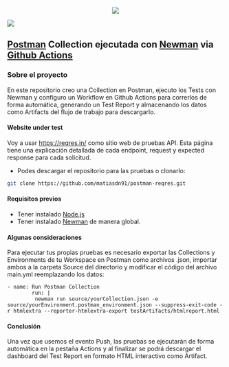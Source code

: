 <p align="center">
  <a href="https://www.linkedin.com/in/matias-damian-nazadek/"><img src="https://img.shields.io/badge/Matias%20Nazadek-LinkedIn-informational" style="max-height: 300px;" style="max-height: 300px;"></a>
</p>

<a href="https://www.postman.com/"><img src="https://miro.medium.com/max/1400/1*B8wqVr1Yd5COhcTXdKIv-Q.png" /></a><br />

## [Postman](https://www.postman.com/) Collection ejecutada con [Newman](https://www.npmjs.com/package/newman) via [Github Actions](https://docs.github.com/es/actions) 

### Sobre el proyecto

En este repositorio creo una Collection en Postman, ejecuto los Tests con Newman y configuro un Workflow en Github Actions para correrlos de forma automática, generando un Test Report y almacenando los datos como Artifacts del flujo de trabajo para descargarlo.

#### Website under test
Voy a usar https://reqres.in/ como sitio web de pruebas API. Esta página tiene una explicación detallada de cada endpoint, request y expected response para cada solicitud.

- Podes descargar el repositorio para  las pruebas o clonarlo:
```bash
git clone https://github.com/matiasdn91/postman-reqres.git
```

#### Requisitos previos

- Tener instalado [Node.js](https://nodejs.org/es/download/)
- Tener instalado [Newman](https://www.npmjs.com/package/newman) de manera global.

#### Algunas consideraciones
Para ejecutar tus propias pruebas es necesario exportar las Collections y Environments de tu Workspace en Postman como archivos .json, importar ambos a la carpeta Source del directorio y modificar el código del archivo main.yml reemplazando los datos:

```
- name: Run Postman Collection        
        run: | 
         newman run source/yourCollection.json -e source/yourEnvironment.postman_environment.json --suppress-exit-code -r htmlextra --reporter-htmlextra-export testArtifacts/htmlreport.html 

```
#### Conclusión
Una vez que usemos el evento Push, las pruebas se ejecutarán de forma automática en la pestaña Actions y al finalizar se podrá descargar el dashboard del Test Report en formato HTML interactivo como Artifact.
